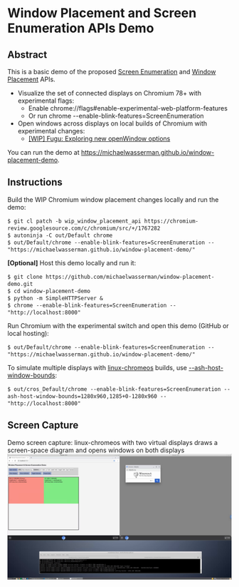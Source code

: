 # Window Placement and Screen Enumeration APIs Demo

## Abstract

This is a basic demo of the proposed
[Screen Enumeration](https://github.com/spark008/screen-enumeration) and
[Window Placement](https://github.com/spark008/window-placement) APIs.

* Visualize the set of connected displays on Chromium 78+ with experimental flags:
  * Enable chrome://flags#enable-experimental-web-platform-features
  * Or run chrome --enable-blink-features=ScreenEnumeration
* Open windows across displays on local builds of Chromium with experimental changes:
  * [\[WIP\] Fugu: Exploring new openWindow options](https://chromium-review.googlesource.com/c/chromium/src/+/1767282)

You can run the demo at https://michaelwasserman.github.io/window-placement-demo.

## Instructions

Build the WIP Chromium window placement changes locally and run the demo:
```console
$ git cl patch -b wip_window_placement_api https://chromium-review.googlesource.com/c/chromium/src/+/1767282
$ autoninja -C out/Default chrome
$ out/Default/chrome --enable-blink-features=ScreenEnumeration -- "https://michaelwasserman.github.io/window-placement-demo/"
```

**[Optional]** Host this demo locally and run it:
```console
$ git clone https://github.com/michaelwasserman/window-placement-demo.git
$ cd window-placement-demo
$ python -m SimpleHTTPServer &
$ chrome --enable-blink-features=ScreenEnumeration -- "http://localhost:8000"
```

Run Chromium with the experimental switch and open this demo (GitHub or local hosting):
```console
$ out/Default/chrome --enable-blink-features=ScreenEnumeration -- "https://michaelwasserman.github.io/window-placement-demo/"
```

To simulate multiple displays with [linux-chromeos](https://chromium.googlesource.com/chromiumos/docs/+/master/simple_chrome_workflow.md)
builds, use [--ash-host-window-bounds](https://cs.chromium.org/chromium/src/ui/display/display_switches.cc?type=cs&q=ash-host-window-bounds&sq=package:chromium&g=0&l=34-40):
```console
$ out/cros_Default/chrome --enable-blink-features=ScreenEnumeration --ash-host-window-bounds=1280x960,1285+0-1280x960 -- "http://localhost:8000"
```

## Screen Capture

Demo screen capture: linux-chromeos with two virtual displays draws a screen-space diagram and opens windows on both displays<br>
<a href="demo_screen_capture.webm"><img src="demo_screen_capture.png" alt="Demo Screen Capture - linux-chromeos with two virtual displays" width="1200"></a>

